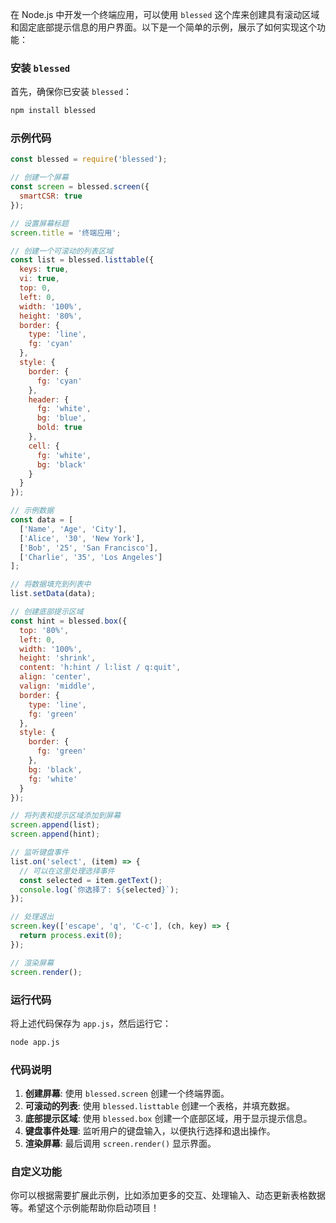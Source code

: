 在 Node.js 中开发一个终端应用，可以使用 `blessed` 这个库来创建具有滚动区域和固定底部提示信息的用户界面。以下是一个简单的示例，展示了如何实现这个功能：

### 安装 `blessed`

首先，确保你已安装 `blessed`：

```bash
npm install blessed
```

### 示例代码

```javascript
const blessed = require('blessed');

// 创建一个屏幕
const screen = blessed.screen({
  smartCSR: true
});

// 设置屏幕标题
screen.title = '终端应用';

// 创建一个可滚动的列表区域
const list = blessed.listtable({
  keys: true,
  vi: true,
  top: 0,
  left: 0,
  width: '100%',
  height: '80%',
  border: {
    type: 'line',
    fg: 'cyan'
  },
  style: {
    border: {
      fg: 'cyan'
    },
    header: {
      fg: 'white',
      bg: 'blue',
      bold: true
    },
    cell: {
      fg: 'white',
      bg: 'black'
    }
  }
});

// 示例数据
const data = [
  ['Name', 'Age', 'City'],
  ['Alice', '30', 'New York'],
  ['Bob', '25', 'San Francisco'],
  ['Charlie', '35', 'Los Angeles']
];

// 将数据填充到列表中
list.setData(data);

// 创建底部提示区域
const hint = blessed.box({
  top: '80%',
  left: 0,
  width: '100%',
  height: 'shrink',
  content: 'h:hint / l:list / q:quit',
  align: 'center',
  valign: 'middle',
  border: {
    type: 'line',
    fg: 'green'
  },
  style: {
    border: {
      fg: 'green'
    },
    bg: 'black',
    fg: 'white'
  }
});

// 将列表和提示区域添加到屏幕
screen.append(list);
screen.append(hint);

// 监听键盘事件
list.on('select', (item) => {
  // 可以在这里处理选择事件
  const selected = item.getText();
  console.log(`你选择了: ${selected}`);
});

// 处理退出
screen.key(['escape', 'q', 'C-c'], (ch, key) => {
  return process.exit(0);
});

// 渲染屏幕
screen.render();
```

### 运行代码

将上述代码保存为 `app.js`，然后运行它：

```bash
node app.js
```

### 代码说明

1. **创建屏幕**: 使用 `blessed.screen` 创建一个终端界面。
2. **可滚动的列表**: 使用 `blessed.listtable` 创建一个表格，并填充数据。
3. **底部提示区域**: 使用 `blessed.box` 创建一个底部区域，用于显示提示信息。
4. **键盘事件处理**: 监听用户的键盘输入，以便执行选择和退出操作。
5. **渲染屏幕**: 最后调用 `screen.render()` 显示界面。

### 自定义功能

你可以根据需要扩展此示例，比如添加更多的交互、处理输入、动态更新表格数据等。希望这个示例能帮助你启动项目！